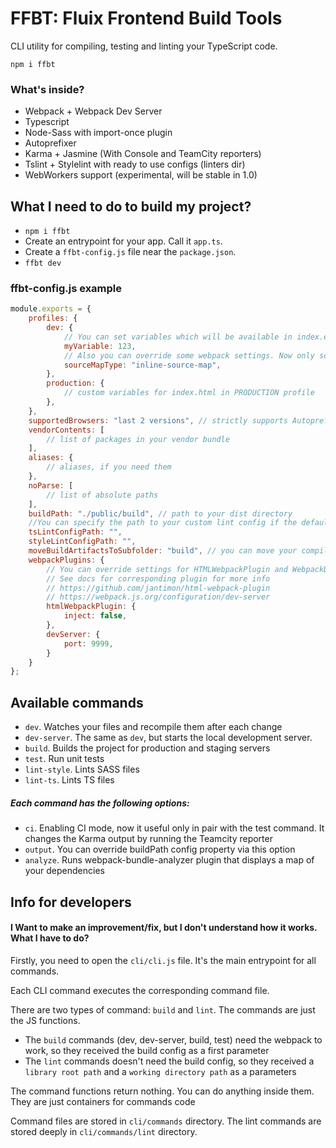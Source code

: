 # FFBT: Fluix Frontend Build Tools
CLI utility for compiling, testing and linting your TypeScript code.

`npm i ffbt`

### What's inside?
- Webpack + Webpack Dev Server
- Typescript
- Node-Sass with import-once plugin
- Autoprefixer
- Karma + Jasmine (With Console and TeamCity reporters)
- Tslint + Stylelint with ready to use configs (linters dir)
- WebWorkers support (experimental, will be stable in 1.0)

## What I need to do to build my project?
- `npm i ffbt`
- Create an entrypoint for your app. Call it `app.ts`.
- Create a `ffbt-config.js` file near the `package.json`.
- `ffbt dev`

### ffbt-config.js example
```javascript
module.exports = {
    profiles: {
        dev: {
            // You can set variables which will be available in index.ejs template
            myVariable: 123,
            // Also you can override some webpack settings. Now only source map type is supported
            sourceMapType: "inline-source-map",
        },
        production: {
            // custom variables for index.html in PRODUCTION profile
        },
    },
    supportedBrowsers: "last 2 versions", // strictly supports Autoprefixer's config format
    vendorContents: [
        // list of packages in your vendor bundle
    ],
    aliases: {
        // aliases, if you need them
    },
    noParse: [
        // list of absolute paths
    ],
    buildPath: "./public/build", // path to your dist directory
    //You can specify the path to your custom lint config if the default config doesn't fit your needs
    tsLintConfigPath: "",
    styleLintConfigPath: "",
    moveBuildArtifactsToSubfolder: "build", // you can move your compiled js, css and images to the subdirectory
    webpackPlugins: {
        // You can override settings for HTMLWebpackPlugin and WebpackDevServer 
        // See docs for corresponding plugin for more info
        // https://github.com/jantimon/html-webpack-plugin
        // https://webpack.js.org/configuration/dev-server
        htmlWebpackPlugin: {
            inject: false,
        },
        devServer: {
            port: 9999,
        }
    }
};
```

## Available commands
- `dev`. Watches your files and recompile them after each change
- `dev-server`. The same as `dev`, but starts the local development server.
- `build`. Builds the project for production and staging servers
- `test`. Run unit tests
- `lint-style`. Lints SASS files
- `lint-ts`. Lints TS files

##### Each command has the following options:
- `ci`. Enabling CI mode, now it useful only in pair with the test command. It changes the Karma output by running the Teamcity reporter
- `output`. You can override buildPath config property via this option
- `analyze`. Runs webpack-bundle-analyzer plugin that displays a map of your dependencies

## Info for developers

#### I Want to make an improvement/fix, but I don't understand how it works. What I have to do?
Firstly, you need to open the `cli/cli.js` file. It's the main entrypoint for all commands.

Each CLI command executes the corresponding command file.

There are two types of command: `build` and `lint`. The commands are just the JS functions.
- The `build` commands (dev, dev-server, build, test) need the webpack to work, so they received the build config as a first parameter
- The `lint` commands doesn't need the build config, so they received a `library root path` and a `working directory path` as a parameters

The command functions return nothing. You can do anything inside them. They are just containers for commands code

Command files are stored in `cli/commands` directory.
The lint commands are stored deeply in `cli/commands/lint` directory.
